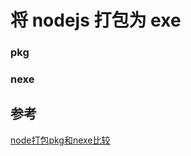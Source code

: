 # 将 nodejs 打包为 exe

### pkg

### nexe

## 参考

[node打包pkg和nexe比较](https://blog.csdn.net/latinhui/article/details/132030776?spm=1001.2101.3001.6650.3&utm_medium=distribute.wap_relevant.none-task-blog-2%7Edefault%7EBlogCommendFromBaidu%7ERate-3-132030776-blog-100897965.237%5Ev3%5Ewap_relevant_t0_download&depth_1-utm_source=distribute.wap_relevant.none-task-blog-2%7Edefault%7EBlogCommendFromBaidu%7ERate-3-132030776-blog-100897965.237%5Ev3%5Ewap_relevant_t0_download)